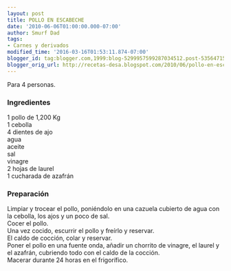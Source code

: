```yaml
---
layout: post
title: POLLO EN ESCABECHE
date: '2010-06-06T01:00:00.000-07:00'
author: Smurf Dad
tags:
- Carnes y derivados
modified_time: '2016-03-16T01:53:11.874-07:00'
blogger_id: tag:blogger.com,1999:blog-5299957599287034512.post-5356471565130548603
blogger_orig_url: http://recetas-desa.blogspot.com/2010/06/pollo-en-escabeche.html
---
```


Para 4 personas.<br><h3>Ingredientes</h3><p>1 pollo de 1,200 Kg<br/>1 cebolla<br/>4 dientes de ajo<br/>agua<br/>aceite<br/>sal<br/>vinagre<br/>2 hojas de laurel<br/>1 cucharada de azafr&aacute;n<br/></p><h3>Preparaci&oacute;n</h3><p>Limpiar y trocear el pollo, poni&eacute;ndolo en una cazuela cubierto de agua con la cebolla, los ajos y un poco de sal.<br/>Cocer el pollo.<br/>Una vez cocido, escurrir el pollo y fre&iacute;rlo y reservar.<br/>El caldo de cocci&oacute;n, colar y reservar.<br/>Poner el pollo en una fuente onda, a&ntilde;adir un chorrito de vinagre, el laurel y el azafr&aacute;n, cubriendo todo con el caldo de la cocci&oacute;n.<br/>Macerar durante 24 horas en el frigor&iacute;fico.<br/></p>